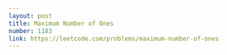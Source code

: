 ```yaml
---
layout: post
title: Maximum Number of Ones
number: 1183
link: https://leetcode.com/problems/maximum-number-of-ones
---
```


